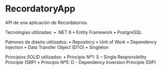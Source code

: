 # RecordatoryApp

API de una aplicación de Recordatorios.

Tecnologías utilizadas:
•	.NET 6
•	Entity Framework
•	PostgreSQL

Patrones de diseño utilizados:
•	Repository
•	Unit of Work
•	Dependency Injection
•	Data Transfer Object (DTO)
•	Singleton

Principios SOLID utilizados:
•	Principio Nº1: S – Single Responsibility Principle (SRP)
•	Principio Nº5: D - Dependency Inversion Principle (DIP)
